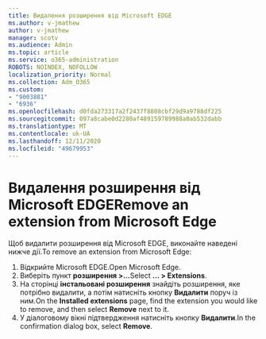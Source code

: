 ```yaml
---
title: Видалення розширення від Microsoft EDGE
ms.author: v-jmathew
author: v-jmathew
manager: scotv
ms.audience: Admin
ms.topic: article
ms.service: o365-administration
ROBOTS: NOINDEX, NOFOLLOW
localization_priority: Normal
ms.collection: Adm_O365
ms.custom:
- "9003881"
- "6936"
ms.openlocfilehash: d0fda273317a2f2437f8808cbf29d9a9788df225
ms.sourcegitcommit: 097a8cabe0d2280af489159789988a0ab532dabb
ms.translationtype: MT
ms.contentlocale: uk-UA
ms.lasthandoff: 12/11/2020
ms.locfileid: "49679953"
---
```

# <a name="remove-an-extension-from-microsoft-edge"></a><span data-ttu-id="50896-102">Видалення розширення від Microsoft EDGE</span><span class="sxs-lookup"><span data-stu-id="50896-102">Remove an extension from Microsoft Edge</span></span>

<span data-ttu-id="50896-103">Щоб видалити розширення від Microsoft EDGE, виконайте наведені нижче дії.</span><span class="sxs-lookup"><span data-stu-id="50896-103">To remove an extension from Microsoft Edge:</span></span>

1. <span data-ttu-id="50896-104">Відкрийте Microsoft EDGE.</span><span class="sxs-lookup"><span data-stu-id="50896-104">Open Microsoft Edge.</span></span>
2. <span data-ttu-id="50896-105">Виберіть пункт **розширення >...**</span><span class="sxs-lookup"><span data-stu-id="50896-105">Select **... > Extensions**.</span></span>
3. <span data-ttu-id="50896-106">На сторінці **інстальовані розширення** знайдіть розширення, яке потрібно видалити, а потім натисніть кнопку **Видалити** поруч із ним.</span><span class="sxs-lookup"><span data-stu-id="50896-106">On the **Installed extensions** page, find the extension you would like to remove, and then select **Remove** next to it.</span></span>
4. <span data-ttu-id="50896-107">У діалоговому вікні підтвердження натисніть кнопку **Видалити**.</span><span class="sxs-lookup"><span data-stu-id="50896-107">In the confirmation dialog box, select **Remove**.</span></span>
